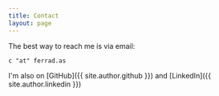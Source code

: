 ```yaml
---
title: Contact
layout: page
---
```


The best way to reach me is via email:

```
c "at" ferrad.as
```

I'm also on [GitHub]({{ site.author.github }}) and [LinkedIn]({{ site.author.linkedin }})

